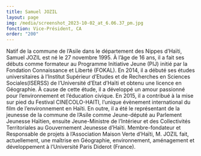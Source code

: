 ```yaml
---
title: Samuel JOZIL
layout: page
img: /media/screenshot_2023-10-02_at_6.06.37_pm.jpg
fonction: Vice-Président, CA
order: "200"
---
```

Natif de la commune de l’Asile dans le département des Nippes d’Haïti,
Samuel JOZIL est né le  27 novembre 1995. À l’âge de 16 ans, il a fait ses
débuts comme formateur au Programme Initiative Jeune (PIJ) initié par la
Fondation Connaissance et Liberté (FOKAL). En 2014, il a débuté ses études
universitaires à l’Institut Supérieur d’Etudes et de Recherches en Sciences
Sociales(ISERSS) de l’Université d’Etat d’Haïti et obtenu une licence en
Géographie. À cause de cette étude, il a développé un amour passionné pour
l’environnement et l’éducation civique. En 2015, il a contribué à la mise sur
pied du Festival CINECOLO-HAITI, l’unique évènement international du film de
l’environnement en Haïti. En outre, il a été le représentant de la jeunesse de
la commune de l’Asile comme Jeune-député au Parlement Jeunesse Haïtien,
ensuite Jeune-Ministre de l’Intérieur et des Collectivités Territoriales au
Gouvernement Jeunesse d’Haïti. Membre-fondateur et Responsable de projets à
l’Association Maison Verte d’Haïti, M. JOZIL fait, actuellement, une maîtrise
en Géographie, environnement, aménagement et développement à l’Université
Paris Diderot (France).
